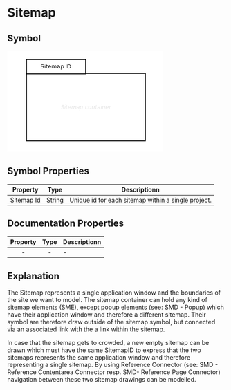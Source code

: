 # Sitemap

## Symbol
![image](smd-sitemap.png)

## Symbol Properties

| Property | Type | Descriptionn|
|:----------:|:------:|-------------|
| Sitemap Id | String | Unique id for each sitemap within a single project. |

## Documentation Properties
| Property | Type | Descriptionn|
|:----------:|:------:|-------------|
| - | - | - |

## Explanation
The Sitemap represents a single application window and the boundaries of the site we want to model.
The sitemap container can hold any kind of sitemap elements (SME), except popup elements (see: SMD - Popup) which have their application window and therefore a different sitemap. Their symbol are therefore draw outside of the sitemap symbol, but connected via an associated link with the a link within the sitemap.

In case that the sitemap gets to crowded, a new empty sitemap can be drawn which must have the same SitemapID to express that the two sitemaps represents the same application window and therefore representing a single sitemap. By using Reference Connector (see: SMD - Reference Contentarea Connector resp. SMD- Reference Page Connector) navigation between these two sitemap drawings can be modelled.
